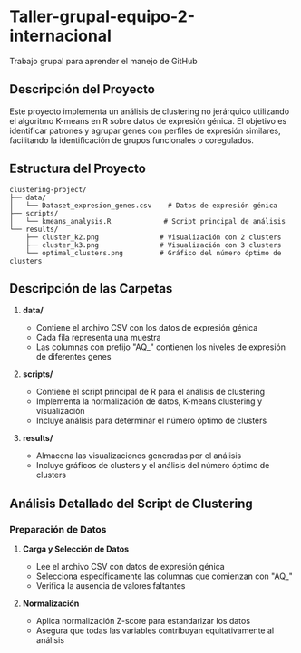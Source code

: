 # Taller-grupal-equipo-2-internacional
Trabajo grupal para aprender el manejo de GitHub

## Descripción del Proyecto
Este proyecto implementa un análisis de clustering no jerárquico utilizando el algoritmo K-means en R sobre datos de expresión génica. El objetivo es identificar patrones y agrupar genes con perfiles de expresión similares, facilitando la identificación de grupos funcionales o coregulados.

## Estructura del Proyecto
```
clustering-project/
├── data/
│   └── Dataset_expresion_genes.csv    # Datos de expresión génica
├── scripts/
│   └── kmeans_analysis.R             # Script principal de análisis
└── results/
    ├── cluster_k2.png               # Visualización con 2 clusters
    ├── cluster_k3.png               # Visualización con 3 clusters
    └── optimal_clusters.png         # Gráfico del número óptimo de clusters
```

## Descripción de las Carpetas
1. **data/**
   - Contiene el archivo CSV con los datos de expresión génica
   - Cada fila representa una muestra
   - Las columnas con prefijo "AQ_" contienen los niveles de expresión de diferentes genes

2. **scripts/**
   - Contiene el script principal de R para el análisis de clustering
   - Implementa la normalización de datos, K-means clustering y visualización
   - Incluye análisis para determinar el número óptimo de clusters

3. **results/**
   - Almacena las visualizaciones generadas por el análisis
   - Incluye gráficos de clusters y el análisis del número óptimo de clusters

## Análisis Detallado del Script de Clustering

### Preparación de Datos
1. **Carga y Selección de Datos**
   - Lee el archivo CSV con datos de expresión génica
   - Selecciona específicamente las columnas que comienzan con "AQ_"
   - Verifica la ausencia de valores faltantes

2. **Normalización**
   - Aplica normalización Z-score para estandarizar los datos
   - Asegura que todas las variables contribuyan equitativamente al análisis

